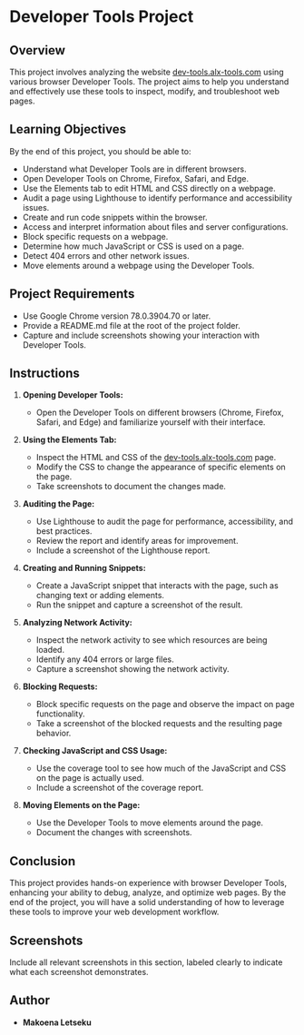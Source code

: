 # Developer Tools Project

## Overview

This project involves analyzing the website [dev-tools.alx-tools.com](https://dev-tools.alx-tools.com/) using various browser Developer Tools. The project aims to help you understand and effectively use these tools to inspect, modify, and troubleshoot web pages.

## Learning Objectives

By the end of this project, you should be able to:

- Understand what Developer Tools are in different browsers.
- Open Developer Tools on Chrome, Firefox, Safari, and Edge.
- Use the Elements tab to edit HTML and CSS directly on a webpage.
- Audit a page using Lighthouse to identify performance and accessibility issues.
- Create and run code snippets within the browser.
- Access and interpret information about files and server configurations.
- Block specific requests on a webpage.
- Determine how much JavaScript or CSS is used on a page.
- Detect 404 errors and other network issues.
- Move elements around a webpage using the Developer Tools.

## Project Requirements

- Use Google Chrome version 78.0.3904.70 or later.
- Provide a README.md file at the root of the project folder.
- Capture and include screenshots showing your interaction with Developer Tools.

## Instructions

1. **Opening Developer Tools:**
   - Open the Developer Tools on different browsers (Chrome, Firefox, Safari, and Edge) and familiarize yourself with their interface.

2. **Using the Elements Tab:**
   - Inspect the HTML and CSS of the [dev-tools.alx-tools.com](https://dev-tools.alx-tools.com/) page.
   - Modify the CSS to change the appearance of specific elements on the page.
   - Take screenshots to document the changes made.

3. **Auditing the Page:**
   - Use Lighthouse to audit the page for performance, accessibility, and best practices.
   - Review the report and identify areas for improvement.
   - Include a screenshot of the Lighthouse report.

4. **Creating and Running Snippets:**
   - Create a JavaScript snippet that interacts with the page, such as changing text or adding elements.
   - Run the snippet and capture a screenshot of the result.

5. **Analyzing Network Activity:**
   - Inspect the network activity to see which resources are being loaded.
   - Identify any 404 errors or large files.
   - Capture a screenshot showing the network activity.

6. **Blocking Requests:**
   - Block specific requests on the page and observe the impact on page functionality.
   - Take a screenshot of the blocked requests and the resulting page behavior.

7. **Checking JavaScript and CSS Usage:**
   - Use the coverage tool to see how much of the JavaScript and CSS on the page is actually used.
   - Include a screenshot of the coverage report.

8. **Moving Elements on the Page:**
   - Use the Developer Tools to move elements around the page.
   - Document the changes with screenshots.

## Conclusion

This project provides hands-on experience with browser Developer Tools, enhancing your ability to debug, analyze, and optimize web pages. By the end of the project, you will have a solid understanding of how to leverage these tools to improve your web development workflow.

## Screenshots

Include all relevant screenshots in this section, labeled clearly to indicate what each screenshot demonstrates.

## Author

- **Makoena Letseku**


